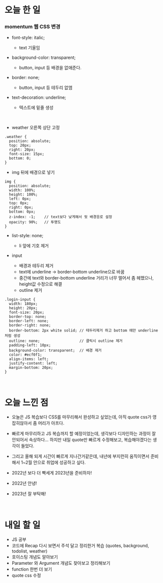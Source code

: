 # 오늘 한 일

### momentum 웹 CSS 변경

- font-style: italic;

  - text 기울임

- background-color: transparent;

  - button, input 등 배경을 없애준다.

- border: none;

  - button, input 등 테두리 없앰

- text-decoration: underline;

  - 텍스트에 밑줄 생성

    <br />

- weather 오른쪽 상단 고정

```
.weather {
  position: absolute;
  top: 20px;
  right: 20px;
  font-size: 15px;
  bottom: 0;
}
```

- img 뒤에 배경으로 넣기

```
img {
  position: absolute;
  width: 100%;
  height: 100%;
  left: 0px;
  top: 0px;
  right: 0px;
  bottom: 0px;
  z-index: -1;    // text보다 낮게해서 뒷 배경응로 설정
  opacity: 90%;   // 투명도
}
```

- list-style: none;

  - li 앞에 기호 제거

- input
  - 배경과 테두리 제거
  - text에 underline -> border-bottom underline으로 바꿈
  - 중간에 text와 border-bottom underline 거리가 너무 멀어서 좀 헤맸으나, height값 수정으로 해결
  - outline 제거

```
.login-input {
  width: 180px;
  height: 20px;
  font-size: 20px;
  border-top: none;
  border-left: none;
  border-right: none;
  border-bottom: 2px white solid; // 테두리제거 하고 bottom 에만 underline처럼 생성
  outline: none;                  // 클릭시 outline 제거
  padding-left: 10px;
  background-color: transparent;  // 배경 제거
  color: #ecf0f1;
  align-items: left;
  justify-content: left;
  margin-bottom: 20px;
}
```

<br />

# 오늘 느낀 점

- 오늘은 JS 복습보다 CSS를 마무리해서 완성하고 싶었는데, 아직 quote css가 영 잡히않아서 좀 머리가 아프다.

- 빠르게 마무리하고 JS 복습까지 할 예정이었는데, 생각보다 디자인하는 과정이 잘 안되어서 속상하다... 하지만 내일 quote만 빠르게 수정해보고, 복습해야겠다는 생각이 들었다.

- 그리고 올해 되게 시간이 빠르게 지나간거같은데, 내년에 부지런히 움직이면서 준비해서 1~2월 안으로 취업에 성공하고 싶다.

- 2022년 보다 더 빡세게 2023년을 준비하자!

- 2022년 안녕!

- 2023년 잘 부탁해!

<br />

# 내일 할 일

- JS 공부
- 코드에 Recap 다시 보면서 주석 달고 정리한거 복습 (quotes, background, todolist, weather)
- 호이스팅 개념도 알아보기
- Parameter 와 Argument 개념도 찾아보고 정리해보기
- function 한번 더 보기
- quote css 수정
